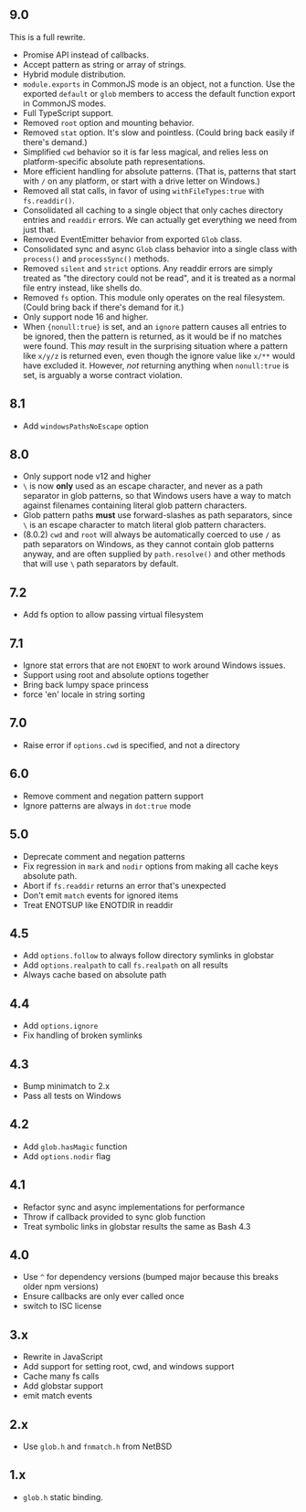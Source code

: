 ## 9.0

This is a full rewrite.

- Promise API instead of callbacks.
- Accept pattern as string or array of strings.
- Hybrid module distribution.
- `module.exports` in CommonJS mode is an object, not a function.
  Use the exported `default` or `glob` members to access the
  default function export in CommonJS modes.
- Full TypeScript support.
- Removed `root` option and mounting behavior.
- Removed `stat` option. It's slow and pointless. (Could bring
  back easily if there's demand.)
- Simplified `cwd` behavior so it is far less magical, and relies
  less on platform-specific absolute path representations.
- More efficient handling for absolute patterns.  (That is,
  patterns that start with `/` on any platform, or start with a
  drive letter on Windows.)
- Removed all stat calls, in favor of using `withFileTypes:true`
  with `fs.readdir()`.
- Consolidated all caching to a single object that only caches
  directory entries and `readdir` errors. We can actually get
  everything we need from just that.
- Removed EventEmitter behavior from exported `Glob` class.
- Consolidated sync and async `Glob` class behavior into a single
  class with `process()` and `processSync()` methods.
- Removed `silent` and `strict` options. Any readdir errors are
  simply treated as "the directory could not be read", and it is
  treated as a normal file entry instead, like shells do.
- Removed `fs` option. This module only operates on the real
  filesystem. (Could bring back if there's demand for it.)
- Only support node 16 and higher.
- When `{nonull:true}` is set, and an `ignore` pattern causes all
  entries to be ignored, then the pattern is returned, as it
  would be if no matches were found.  This _may_ result in the
  surprising situation where a pattern like `x/y/z` is returned
  even, even though the ignore value like `x/**` would have
  excluded it.  However, _not_ returning anything when
  `nonull:true` is set, is arguably a worse contract violation.

## 8.1

- Add `windowsPathsNoEscape` option

## 8.0

- Only support node v12 and higher
- `\` is now **only** used as an escape character, and never as a
  path separator in glob patterns, so that Windows users have a
  way to match against filenames containing literal glob pattern
  characters.
- Glob pattern paths **must** use forward-slashes as path
  separators, since `\` is an escape character to match literal
  glob pattern characters.
- (8.0.2) `cwd` and `root` will always be automatically coerced
  to use `/` as path separators on Windows, as they cannot
  contain glob patterns anyway, and are often supplied by
  `path.resolve()` and other methods that will use `\` path
  separators by default.

## 7.2

- Add fs option to allow passing virtual filesystem

## 7.1

- Ignore stat errors that are not `ENOENT` to work around Windows issues.
- Support using root and absolute options together
- Bring back lumpy space princess
- force 'en' locale in string sorting

## 7.0

- Raise error if `options.cwd` is specified, and not a directory

## 6.0

- Remove comment and negation pattern support
- Ignore patterns are always in `dot:true` mode

## 5.0

- Deprecate comment and negation patterns
- Fix regression in `mark` and `nodir` options from making all cache
  keys absolute path.
- Abort if `fs.readdir` returns an error that's unexpected
- Don't emit `match` events for ignored items
- Treat ENOTSUP like ENOTDIR in readdir

## 4.5

- Add `options.follow` to always follow directory symlinks in globstar
- Add `options.realpath` to call `fs.realpath` on all results
- Always cache based on absolute path

## 4.4

- Add `options.ignore`
- Fix handling of broken symlinks

## 4.3

- Bump minimatch to 2.x
- Pass all tests on Windows

## 4.2

- Add `glob.hasMagic` function
- Add `options.nodir` flag

## 4.1

- Refactor sync and async implementations for performance
- Throw if callback provided to sync glob function
- Treat symbolic links in globstar results the same as Bash 4.3

## 4.0

- Use `^` for dependency versions (bumped major because this breaks
  older npm versions)
- Ensure callbacks are only ever called once
- switch to ISC license

## 3.x

- Rewrite in JavaScript
- Add support for setting root, cwd, and windows support
- Cache many fs calls
- Add globstar support
- emit match events

## 2.x

- Use `glob.h` and `fnmatch.h` from NetBSD

## 1.x

- `glob.h` static binding.
